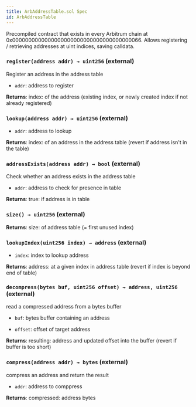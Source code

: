 ```yaml
---
title: ArbAddressTable.sol Spec
id: ArbAddressTable
---
```


Precompiled contract that exists in every Arbitrum chain at 0x0000000000000000000000000000000000000066. Allows registering / retrieving addresses at uint indices, saving calldata.

### `register(address addr) → uint256` (external)

Register an address in the address table

- `addr`: address to register

**Returns**: index: of the address (existing index, or newly created index if not already registered)

### `lookup(address addr) → uint256` (external)

- `addr`: address to lookup

**Returns**: index: of an address in the address table (revert if address isn't in the table)

### `addressExists(address addr) → bool` (external)

Check whether an address exists in the address table

- `addr`: address to check for presence in table

**Returns**: true: if address is in table

### `size() → uint256` (external)

**Returns**: size: of address table (= first unused index)

### `lookupIndex(uint256 index) → address` (external)

- `index`: index to lookup address

**Returns**: address: at a given index in address table (revert if index is beyond end of table)

### `decompress(bytes buf, uint256 offset) → address, uint256` (external)

read a compressed address from a bytes buffer

- `buf`: bytes buffer containing an address

- `offset`: offset of target address

**Returns**: resulting: address and updated offset into the buffer (revert if buffer is too short)

### `compress(address addr) → bytes` (external)

compress an address and return the result

- `addr`: address to comppress

**Returns**: compressed: address bytes
